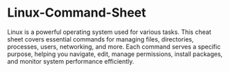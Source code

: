 # Linux-Command-Sheet
Linux is a powerful operating system used for various tasks. This cheat sheet covers essential commands for managing files, directories, processes, users, networking, and more. Each command serves a specific purpose, helping you navigate, edit, manage permissions, install packages, and monitor system performance efficiently.
